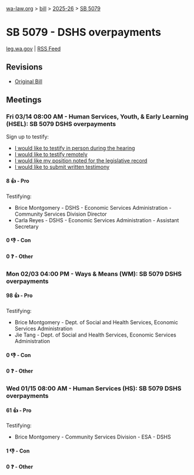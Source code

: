 [wa-law.org](/) > [bill](/bill/) > [2025-26](/bill/2025-26/) > [SB 5079](/bill/2025-26/sb/5079/)

# SB 5079 - DSHS overpayments
[leg.wa.gov](https://app.leg.wa.gov/billsummary?BillNumber=5079&Year=2025&Initiative=false) | [RSS Feed](./rss.xml)

## Revisions
* [Original Bill](1/)

## Meetings
### Fri 03/14 08:00 AM - Human Services, Youth, & Early Learning (HSEL): SB 5079 DSHS overpayments
Sign up to testify:
* [I would like to testify in person during the hearing](https://app.leg.wa.gov/csi/Testifier/Add?chamber=House&mId=32997&aId=165535&caId=26358&tId=1)
* [I would like to testify remotely](https://app.leg.wa.gov/csi/Testifier/Add?chamber=House&mId=32997&aId=165535&caId=26358&tId=2)
* [I would like my position noted for the legislative record](https://app.leg.wa.gov/csi/Testifier/Add?chamber=House&mId=32997&aId=165535&caId=26358&tId=3)
* [I would like to submit written testimony](https://app.leg.wa.gov/csi/Testifier/Add?chamber=House&mId=32997&aId=165535&caId=26358&tId=4)

#### 8 👍 - Pro
Testifying:
* Brice Montgomery - DSHS - Economic Services Administration - Community Services Division Director
* Carla Reyes - DSHS - Economic Services Administration - Assistant Secretary

#### 0 👎 - Con

#### 0 ❓ - Other

### Mon 02/03 04:00 PM - Ways & Means (WM): SB 5079 DSHS overpayments
#### 98 👍 - Pro
Testifying:
* Brice Montgomery - Dept. of Social and Health Services, Economic Services Administration
* Jie Tang - Dept. of Social and Health Services, Economic Services Administration

#### 0 👎 - Con

#### 0 ❓ - Other

### Wed 01/15 08:00 AM - Human Services (HS): SB 5079 DSHS overpayments
#### 61 👍 - Pro
Testifying:
* Brice Montgomery - Community Services Division - ESA - DSHS

#### 1 👎 - Con

#### 0 ❓ - Other
